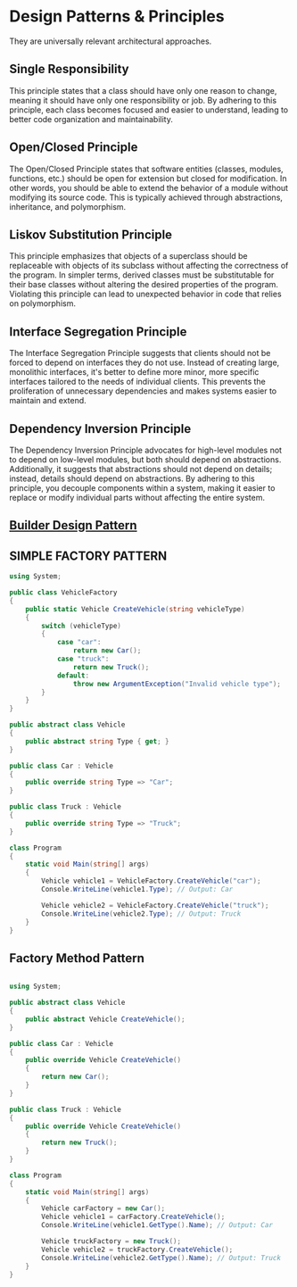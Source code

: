 # Design Patterns & Principles
They are universally relevant architectural approaches. 

## Single Responsibility
This principle states that a class should have only one reason to change, meaning it should have only one responsibility or job. By adhering to this principle, each class becomes focused and easier to understand, leading to better code organization and maintainability.

## Open/Closed Principle

The Open/Closed Principle states that software entities (classes, modules, functions, etc.) should be open for extension but closed for modification. In other words, you should be able to extend the behavior of a module without modifying its source code. This is typically achieved through abstractions, inheritance, and polymorphism.

## Liskov Substitution Principle

This principle emphasizes that objects of a superclass should be replaceable with objects of its subclass without affecting the correctness of the program. In simpler terms, derived classes must be substitutable for their base classes without altering the desired properties of the program. Violating this principle can lead to unexpected behavior in code that relies on polymorphism.

## Interface Segregation Principle

The Interface Segregation Principle suggests that clients should not be forced to depend on interfaces they do not use. Instead of creating large, monolithic interfaces, it's better to define more minor, more specific interfaces tailored to the needs of individual clients. This prevents the proliferation of unnecessary dependencies and makes systems easier to maintain and extend.

## Dependency Inversion Principle

The Dependency Inversion Principle advocates for high-level modules not to depend on low-level modules, but both should depend on abstractions. Additionally, it suggests that abstractions should not depend on details; instead, details should depend on abstractions. By adhering to this principle, you decouple components within a system, making it easier to replace or modify individual parts without affecting the entire system.

## [Builder Design Pattern](BUILDER.md)

## SIMPLE FACTORY PATTERN

```csharp
using System;

public class VehicleFactory
{
    public static Vehicle CreateVehicle(string vehicleType)
    {
        switch (vehicleType)
        {
            case "car":
                return new Car();
            case "truck":
                return new Truck();
            default:
                throw new ArgumentException("Invalid vehicle type");
        }
    }
}

public abstract class Vehicle
{
    public abstract string Type { get; }
}

public class Car : Vehicle
{
    public override string Type => "Car";
}

public class Truck : Vehicle
{
    public override string Type => "Truck";
}

class Program
{
    static void Main(string[] args)
    {
        Vehicle vehicle1 = VehicleFactory.CreateVehicle("car");
        Console.WriteLine(vehicle1.Type); // Output: Car

        Vehicle vehicle2 = VehicleFactory.CreateVehicle("truck");
        Console.WriteLine(vehicle2.Type); // Output: Truck
    }
}
```

## Factory Method Pattern

```csharp

using System;

public abstract class Vehicle
{
    public abstract Vehicle CreateVehicle();
}

public class Car : Vehicle
{
    public override Vehicle CreateVehicle()
    {
        return new Car();
    }
}

public class Truck : Vehicle
{
    public override Vehicle CreateVehicle()
    {
        return new Truck();
    }
}

class Program
{
    static void Main(string[] args)
    {
        Vehicle carFactory = new Car();
        Vehicle vehicle1 = carFactory.CreateVehicle();
        Console.WriteLine(vehicle1.GetType().Name); // Output: Car

        Vehicle truckFactory = new Truck();
        Vehicle vehicle2 = truckFactory.CreateVehicle();
        Console.WriteLine(vehicle2.GetType().Name); // Output: Truck
    }
}

```
